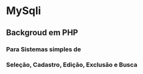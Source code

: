 # MySqli

## Backgroud em PHP

### Para Sistemas simples de
### Seleção, Cadastro, Edição, Exclusão e Busca
